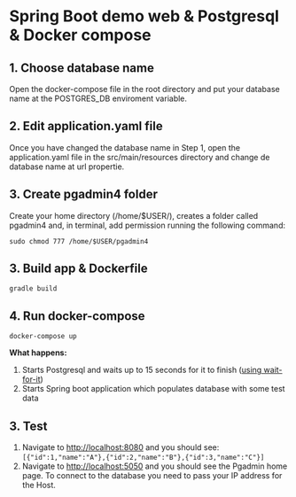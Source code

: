 # Spring Boot demo web & Postgresql & Docker compose

## 1. Choose database name

Open the docker-compose file in the root directory and put your database name at the POSTGRES_DB enviroment variable.

## 2. Edit application.yaml file

Once you have changed the database name in Step 1, open the application.yaml file in the src/main/resources directory and change de database name at url propertie.

## 3. Create pgadmin4 folder

Create your home directory (/home/$USER/), creates a folder called pgadmin4 and, in terminal, add permission running the following command: 

`sudo chmod 777 /home/$USER/pgadmin4`

## 3. Build app & Dockerfile

`gradle build`

## 4. Run docker-compose

`docker-compose up`

**What happens:**

1. Starts Postgresql and waits up to 15 seconds for it to finish ([using wait-for-it](https://github.com/vishnubob/wait-for-it))
2. Starts Spring boot application which populates database with some test data

## 3. Test

1. Navigate to <http://localhost:8080> and you should see: `[{"id":1,"name":"A"},{"id":2,"name":"B"},{"id":3,"name":"C"}]`
2. Navigate to <http://localhost:5050> and you should see the Pgadmin home page. To connect to the database you need to pass your IP address for the Host.
